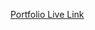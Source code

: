 <a href="#" onclick='window.open("http://www.foracure.org.au");return false;' > Portfolio Live Link </a>

